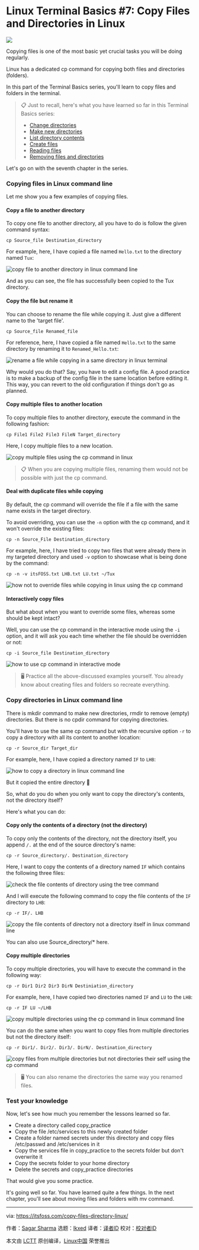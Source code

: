 [#]: subject: "Linux Terminal Basics #7: Copy Files and Directories in Linux"
[#]: via: "https://itsfoss.com/copy-files-directory-linux/"
[#]: author: "Sagar Sharma https://itsfoss.com/author/sagar/"
[#]: collector: "lkxed"
[#]: translator: "geekpi"
[#]: reviewer: " "
[#]: publisher: " "
[#]: url: " "

Linux Terminal Basics #7: Copy Files and Directories in Linux
======

![][1]

Copying files is one of the most basic yet crucial tasks you will be doing regularly.

Linux has a dedicated cp command for copying both files and directories (folders).

In this part of the Terminal Basics series, you'll learn to copy files and folders in the terminal.

> 📋 Just to recall, here's what you have learned so far in this Terminal Basics series:
> - [Change directories][2]
> - [Make new directories][3]
> - [List directory contents][4]
> - [Create files][5]
> - [Reading files][6]
> - [Removing files and directories][7]

Let's go on with the seventh chapter in the series.

### Copying files in Linux command line

Let me show you a few examples of copying files.

#### Copy a file to another directory

To copy one file to another directory, all you have to do is follow the given command syntax:

```
cp Source_file Destination_directory
```

For example, here, I have copied a file named `Hello.txt` to the directory named `Tux`:

![copy file to another directory in linux command line][8]

And as you can see, the file has successfully been copied to the Tux directory.

#### Copy the file but rename it

You can choose to rename the file while copying it. Just give a different name to the 'target file'.

```
cp Source_file Renamed_file
```

For reference, here, I have copied a file named `Hello.txt` to the same directory by renaming it to `Renamed_Hello.txt`:

![rename a file while copying in a same directory in linux terminal][9]

Why would you do that? Say, you have to edit a config file. A good practice is to make a backup of the config file in the same location before editing it. This way, you can revert to the old configuration if things don't go as planned.

#### Copy multiple files to another location

To copy multiple files to another directory, execute the command in the following fashion:

```
cp File1 File2 File3 FileN Target_directory
```

Here, I copy multiple files to a new location.

![copy multiple files using the cp command in linux][10]

> 📋 When you are copying multiple files, renaming them would not be possible with just the cp command.

#### Deal with duplicate files while copying

By default, the cp command will override the file if a file with the same name exists in the target directory.

To avoid overriding, you can use the `-n` option with the cp command, and it won't override the existing files:

```
cp -n Source_File Destination_directory
```

For example, here, I have tried to copy two files that were already there in my targeted directory and used `-v` option to showcase what is being done by the command:

```
cp -n -v itsFOSS.txt LHB.txt LU.txt ~/Tux
```

![how not to override files while copying in linux using the cp command][11]

#### Interactively copy files

But what about when you want to override some files, whereas some should be kept intact?

Well, you can use the cp command in the interactive mode using the `-i` option, and it will ask you each time whether the file should be overridden or not:

```
cp -i Source_file Destination_directory
```

![how to use cp command in interactive mode][12]

> 🖥️ Practice all the above-discussed examples yourself. You already know about creating files and folders so recreate everything.

### Copy directories in Linux command line

There is mkdir command to make new directories, rmdir to remove (empty) directories. But there is no cpdir command for copying directories.

You'll have to use the same cp command but with the recursive option `-r` to copy a directory with all its content to another location:

```
cp -r Source_dir Target_dir
```

For example, here, I have copied a directory named `IF` to `LHB`:

![how to copy a directory in linux command line][13]

But it copied the entire directory 🤨

So, what do you do when you only want to copy the directory's contents, not the directory itself?

Here's what you can do:

#### Copy only the contents of a directory (not the directory)

To copy only the contents of the directory, not the directory itself, you append `/.` at the end of the source directory's name:

```
cp -r Source_directory/. Destination_directory
```

Here, I want to copy the contents of a directory named `IF` which contains the following three files:

![check the file contents of directory using the tree command][14]

And I will execute the following command to copy the file contents of the `IF` directory to `LHB`:

```
cp -r IF/. LHB
```

![copy the file contents of directory not a directory itself in linux command line][15]

You can also use Source_directory/* here.

#### Copy multiple directories

To copy multiple directories, you will have to execute the command in the following way:

```
cp -r Dir1 Dir2 Dir3 DirN Destiniation_directory
```

For example, here, I have copied two directories named `IF` and `LU` to the `LHB`:

```
cp -r IF LU ~/LHB
```

![copy multiple directories using the cp command in linux command line][16]

You can do the same when you want to copy files from multiple directories but not the directory itself:

```
cp -r Dir1/. Dir2/. Dir3/. DirN/. Destination_directory
```

![copy files from multiple directories but not directories their self using the cp command][17]

> 🖥️ You can also rename the directories the same way you renamed files. 

### Test your knowledge

Now, let's see how much you remember the lessons learned so far.

- Create a directory called copy_practice
- Copy the file /etc/services to this newly created folder
- Create a folder named secrets under this directory and copy files /etc/passwd and /etc/services in it
- Copy the services file in copy_practice to the secrets folder but don't overwrite it
- Copy the secrets folder to your home directory
- Delete the secrets and copy_practice directories

That would give you some practice.

It's going well so far. You have learned quite a few things. In the next chapter, you'll see about moving files and folders with mv command.

--------------------------------------------------------------------------------

via: https://itsfoss.com/copy-files-directory-linux/

作者：[Sagar Sharma][a]
选题：[lkxed][b]
译者：[译者ID](https://github.com/译者ID)
校对：[校对者ID](https://github.com/校对者ID)

本文由 [LCTT](https://github.com/LCTT/TranslateProject) 原创编译，[Linux中国](https://linux.cn/) 荣誉推出

[a]: https://itsfoss.com/author/sagar/
[b]: https://github.com/lkxed/
[1]: https://itsfoss.com/content/images/2023/03/linux-mega-packt.webp
[2]: https://itsfoss.com/change-directories/
[3]: https://itsfoss.com/make-directories/
[4]: https://itsfoss.com/list-directory-content/
[5]: https://itsfoss.com/create-files/
[6]: https://itsfoss.com/view-file-contents/
[7]: https://itsfoss.com/delete-files-folders-linux/
[8]: https://itsfoss.com/content/images/2023/02/copy-file-to-another-directory-in-linux-command-line.png
[9]: https://itsfoss.com/content/images/2023/02/rename-a-file-while-copying-in-a-same-directory-in-linux-terminal.png
[10]: https://itsfoss.com/content/images/2023/02/copy-multiple-files-using-the-cp-command-in-linux.png
[11]: https://itsfoss.com/content/images/2023/02/how-not-to-override-files-while-copying-in-linux-using-the-cp-command.png
[12]: https://itsfoss.com/content/images/2023/02/how-to-use-cp-command-in-interactive-mode.png
[13]: https://itsfoss.com/content/images/2023/02/how-to-copy-a-directory-in-linux-command-line.png
[14]: https://itsfoss.com/content/images/2023/02/check-the-file-contents-of-directory-using-the-tree-command.png
[15]: https://itsfoss.com/content/images/2023/02/copy-the-file-contents-of-directory-not-a-directory-itself-in-linux-command-line.png
[16]: https://itsfoss.com/content/images/2023/02/copy-multiple-directories-using-the-cp-command-in-linux-command-line.png
[17]: https://itsfoss.com/content/images/2023/02/copy-files-from-multiple-directories-but-not-directories-their-self-using-the-cp-command.png
